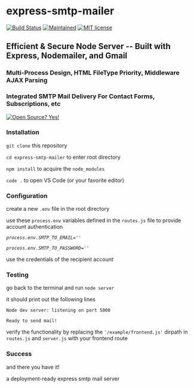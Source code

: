 # express-smtp-mailer
[![Build Status](https://travis-ci.com/killshot13/express-smtp-mailer.svg?branch=main)](https://travis-ci.com/killshot13/express-smtp-mailer) [![Maintained](https://img.shields.io/badge/Maintained%3F-yes-green.svg)](https://github.com/killshot13/express-smtp-mailer/graphs/traffic) [![MIT license](https://img.shields.io/badge/License-MIT-blue.svg)](https://lbesson.mit-license.org/)
<br>
## Efficient & Secure Node Server -- Built with Express, Nodemailer, and Gmail

### Multi-Process Design, HTML FileType Priority, Middleware AJAX Parsing
### Integrated SMTP Mail Delivery For Contact Forms, Subscriptions, etc
[![Open Source? Yes!](https://badgen.net/badge/Open%20Source%20%3F/Yes%21/blue?icon=github)](https://github.com/killshot/13/express-smtp-mailer)

### Installation

`git clone` this repository

`cd express-smtp-mailer` to enter root directory

`npm install` to acquire the `node_modules`

`code .` to open VS Code (or your favorite editor)

### Configuration

create a new `.env` file in the root directory

use these `process.env` variables defined in the `routes.js` file to provide account authentication

_`process.env.SMTP_TO_EMAIL=''`_

_`process.env.SMTP_TO_PASSWORD=''`_

use the credentials of the recipient account

### Testing

go back to the terminal and run `node server`

it should print out the following lines

`Node dev server: listening on port 5000`

`Ready to send mail!`

verify the functionality by replacing the `'/example/frontend.js'` dirpath in `routes.js` and `server.js` with your frontend route

### Success

and there you have it!

a deployment-ready express smtp mail server
